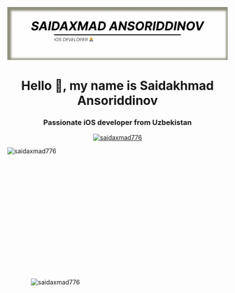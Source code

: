 ![logo](https://github.com/saidaxmad776/saidaxmad776/blob/main/LogoGithub.png)




<h1 align="center">Hello 👋, my name is Saidakhmad Ansoriddinov</h1>
<h3 align="center">Passionate iOS developer from Uzbekistan</h3>


<p align="center"> <a href="https: //github.com/ryo-ma/github-profile-trophy"><img src="https://github-profile-trophy.vercel.app/?username=saidaxmad776" alt="saidaxmad776" /></ a> </p>







<p><img align="left" src="https://github-readme-stats.vercel.app/api?username=saidaxmad776&show_icons=true&locale=en" alt="saidaxmad776" height = "300" width = "450" /> </p>

<p><img align="right" src="https://github-readme-streak-stats.herokuapp.com/?user=saidaxmad776&" alt="saidaxmad776" height = "300" width = "450"  /></p>


